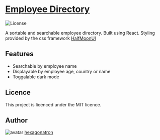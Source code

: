 # [Employee Directory](https://www.hexagonatron.github.io/employee-dash)
![License](https://img.shields.io/badge/Licence-MIT-blue)

A sortable and searchable employee directory. Built using React. Styling provided by the css framework [HalfMoonUI](https://www.gethalfmoon.com/)

## Features

- Searchable by employee name
- Displayable by employee age, country or name
- Toggalable dark mode

## Licence
            
This project is licenced under the MIT licence.
            
## Author

![avatar](https://avatars2.githubusercontent.com/u/46476247?s=60&v=4)
[hexagonatron](https://github.com/hexagonatron)


